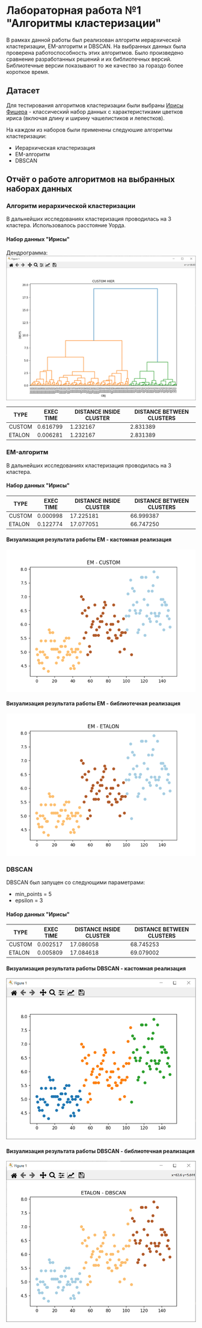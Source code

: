 # Лабораторная работа №1 "Алгоритмы кластеризации"

В рамках данной работы был реализован алгоритм иерархической кластеризации, EM-алгоритм и DBSCAN. На выбранных данных была проверена работоспособность этих алгоритмов. Было произведено сравнение разработанных решений и их библиотечных версий. Библиотечные версии показывают то же качество за гораздо более короткое время.

## Датасет

Для тестирования алгоритмов кластеризации были выбраны [Ирисы Фишера](https://archive.ics.uci.edu/ml/datasets/iris) - классический набор данных с характеристиками цветков ириса (включая длину и ширину чашелистиков и лепестков).

На каждом из наборов были применены следуюшие алгоритмы кластеризации:
- Иерархическая кластеризация
- EM-алгоритм
- DBSCAN

## Отчёт о работе алгоритмов на выбранных наборах данных

### Алгоритм иерархической кластеризации

В дальнейших исследованиях кластеризация проводилась на 3 кластера. Использовалось расстояние Уорда.

#### Набор данных "Ирисы"
Дендрограмма:
![Дендрограмма набора "Ирисы"](./assets/dendro.jpg)

| TYPE    | EXEC TIME | DISTANCE INSIDE CLUSTER | DISTANCE BETWEEN CLUSTERS |
|---------|-----------|--------------------------|---------------------------|
| CUSTOM  | 0.616799  | 1.232167                | 2.831389                  |
| ETALON  | 0.006281  | 1.232167                | 2.831389                  |

### EM-алгоритм

В дальнейших исследованиях кластеризация проводилась на 3 кластера.

#### Набор данных "Ирисы"

| TYPE    | EXEC TIME | DISTANCE INSIDE CLUSTER | DISTANCE BETWEEN CLUSTERS |
|---------|-----------|--------------------------|---------------------------|
| CUSTOM  | 0.000998  | 17.225181               | 66.999387                 |
| ETALON  | 0.122774  | 17.077051               | 66.747250                 |

#### Визуализация результата работы EM - кастомная реализация
![Результат кластеризации EM (кастомная реализация) на наборе "Ирисы"](./assets/em_custom.png)

#### Визуализация результата работы EM - библиотечная реализация
![Результат кластеризации EM (библиотечная реализация) на наборе "Ирисы"](./assets/em_lib.png)

### DBSCAN

DBSCAN был запущен со следующими параметрами:

- min_points = 5
- epsilon = 3

#### Набор данных "Ирисы"

| TYPE    | EXEC TIME | DISTANCE INSIDE CLUSTER | DISTANCE BETWEEN CLUSTERS |
|---------|-----------|--------------------------|---------------------------|
| CUSTOM  | 0.002517  | 17.086058               | 68.745253                 |
| ETALON  | 0.005809  | 17.084618               | 69.079002                 |

#### Визуализация результата работы DBSCAN - кастомная реализация
![Результат кластеризации DBSCAN (кастомная реализация) на наборе "Ирисы"](./assets/dbscan_custom.jpg)

#### Визуализация результата работы DBSCAN - библиотечная реализация
![Результат кластеризации DBSCAN (библиотечная реализация) на наборе "Ирисы"](./assets/dbscan_lib.jpg)
